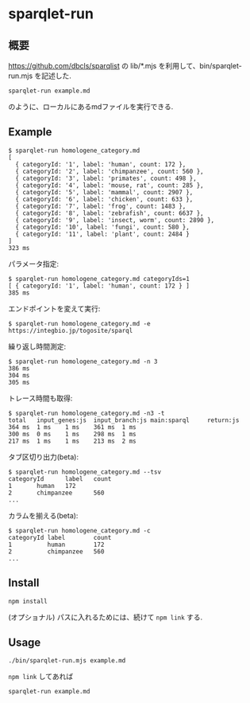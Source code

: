 # sparqlet-run
## 概要
https://github.com/dbcls/sparqlist の lib/\*.mjs を利用して、bin/sparqlet-run.mjs を記述した.
```
sparqlet-run example.md
```
のように、ローカルにあるmdファイルを実行できる.

## Example
```
$ sparqlet-run homologene_category.md
[
  { categoryId: '1', label: 'human', count: 172 },
  { categoryId: '2', label: 'chimpanzee', count: 560 },
  { categoryId: '3', label: 'primates', count: 498 },
  { categoryId: '4', label: 'mouse, rat', count: 285 },
  { categoryId: '5', label: 'mammal', count: 2907 },
  { categoryId: '6', label: 'chicken', count: 633 },
  { categoryId: '7', label: 'frog', count: 1483 },
  { categoryId: '8', label: 'zebrafish', count: 6637 },
  { categoryId: '9', label: 'insect, worm', count: 2890 },
  { categoryId: '10', label: 'fungi', count: 580 },
  { categoryId: '11', label: 'plant', count: 2484 }
]
323 ms
```
パラメータ指定:
```
$ sparqlet-run homologene_category.md categoryIds=1
[ { categoryId: '1', label: 'human', count: 172 } ]
385 ms
```
エンドポイントを変えて実行:
```
$ sparqlet-run homologene_category.md -e https://integbio.jp/togosite/sparql
```
繰り返し時間測定:
```
$ sparqlet-run homologene_category.md -n 3
386 ms
304 ms
305 ms
```
トレース時間も取得:
```
$ sparqlet-run homologene_category.md -n3 -t
total   input_genes:js  input_branch:js main:sparql     return:js
364 ms  1 ms    1 ms    361 ms  1 ms
300 ms  0 ms    1 ms    298 ms  1 ms
217 ms  1 ms    1 ms    213 ms  2 ms
```
タブ区切り出力(beta):
```
$ sparqlet-run homologene_category.md --tsv
categoryId      label   count
1       human   172
2       chimpanzee      560
...
```
カラムを揃える(beta):
```
$ sparqlet-run homologene_category.md -c
categoryId label        count
1          human        172
2          chimpanzee   560
...
```

## Install
```
npm install
```
(オプショナル) パスに入れるためには、続けて `npm link` する.

## Usage
```
./bin/sparqlet-run.mjs example.md
```
`npm link` してあれば
```
sparqlet-run example.md
```

